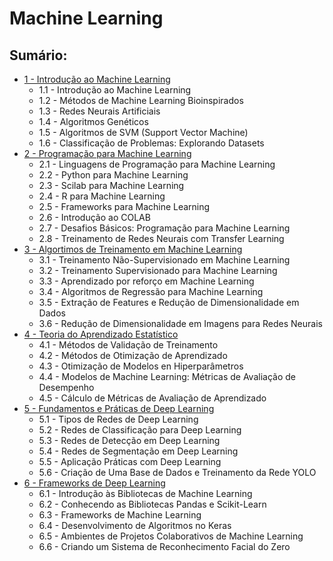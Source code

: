 # Machine Learning 

## Sumário:
- [1 - Introdução ao Machine Learning](Files/1%20-%20Introdução%20ao%20Machine%20Learning.md)
  - 1.1 - Introdução ao Machine Learning
  - 1.2 - Métodos de Machine Learning Bioinspirados
  - 1.3 - Redes Neurais Artificiais
  - 1.4 - Algoritmos Genéticos
  - 1.5 - Algoritmos de SVM (Support Vector Machine)
  - 1.6 - Classificação de Problemas: Explorando Datasets
- [2 - Programação para Machine Learning]()
  - 2.1 - Linguagens de Programação para Machine Learning
  - 2.2 - Python para Machine Learning
  - 2.3 - Scilab para Machine Learning
  - 2.4 - R para Machine Learning
  - 2.5 - Frameworks para Machine Learning
  - 2.6 - Introdução ao COLAB
  - 2.7 - Desafios Básicos: Programação para Machine Learning
  - 2.8 - Treinamento de Redes Neurais com Transfer Learning
- [3 - Algortimos de Treinamento em Machine Learning]()
  - 3.1 - Treinamento Não-Supervisionado em Machine Learning
  - 3.2 - Treinamento Supervisionado para Machine Learning
  - 3.3 - Aprendizado por reforço em Machine Learning
  - 3.4 - Algoritmos de Regressão para Machine Learning
  - 3.5 - Extração de Features e Redução de Dimensionalidade em Dados
  - 3.6 - Redução de Dimensionalidade em Imagens para Redes Neurais
- [4 - Teoria do Aprendizado Estatístico]()
  - 4.1 - Métodos de Validação de Treinamento
  - 4.2 - Métodos de Otimização de Aprendizado
  - 4.3 - Otimização de Modelos en Hiperparâmetros
  - 4.4 - Modelos de Machine Learning: Métricas de Avaliação de Desempenho
  - 4.5 - Cálculo de Métricas de Avaliação de Aprendizado
- [5 - Fundamentos e Práticas de Deep Learning]()
  - 5.1 - Tipos de Redes de Deep Learning
  - 5.2 - Redes de Classificação para Deep Learning
  - 5.3 - Redes de Detecção em Deep Learning
  - 5.4 - Redes de Segmentação em Deep Learning
  - 5.5 - Aplicação Práticas com Deep Learning
  - 5.6 - Criação de Uma Base de Dados e Treinamento da Rede YOLO
- [6 - Frameworks de Deep Learning]()
  - 6.1 - Introdução às Bibliotecas de Machine Learning
  - 6.2 - Conhecendo as Bibliotecas Pandas e Scikit-Learn
  - 6.3 - Frameworks de Machine Learning
  - 6.4 - Desenvolvimento de Algoritmos no Keras
  - 6.5 - Ambientes de Projetos Colaborativos de Machine Learning
  - 6.6 - Criando um Sistema de Reconhecimento Facial do Zero